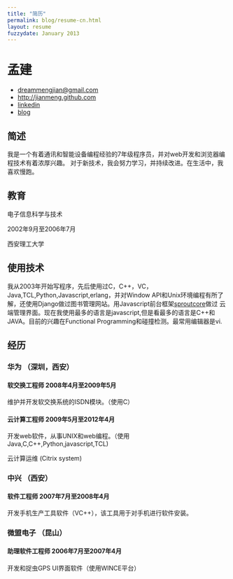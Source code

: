 ```yaml
---
title: "简历"
permalink: blog/resume-cn.html
layout: resume
fuzzydate: January 2013
---
```


# 孟建

* <dreammengjian@gmail.com>
* <http://jianmeng.github.com>
* [linkedin](http://www.linkedin.com/pub/jian-meng/41/927/449)
* [blog](http://jianmeng.github.com/)

## 简述
我是一个有着通讯和智能设备编程经验的7年级程序员，并对web开发和浏览器编程技术有着浓厚兴趣。
对于新技术，我会努力学习，并持续改进。在生活中，我喜欢慢跑。

## 教育
电子信息科学与技术

2002年9月至2006年7月

西安理工大学

## 使用技术
我从2003年开始写程序，先后使用过C，C++，VC，Java,TCL,Python,Javascript,erlang，并对Window
API和Unix环境编程有所了解，还使用Django做过图书管理网站。用Javascript前台框架[sproutcore](http://www.sproutcore.com)做过
云端管理界面。现在我使用最多的语言是javascript,但是看最多的语言是C++和JAVA。目前的兴趣在Functional
Programming和碰撞检测。最常用编辑器是vi.

## 经历

### 华为  （深圳，西安）

#### 软交换工程师 2008年4月至2009年5月
维护并开发软交换系统的ISDN模块。（使用C）

#### 云计算工程师 2009年5月至2012年4月
开发web软件，从事UNIX和web编程。（使用Java,C,C++,Python,javascript,TCL)

云计算运维 (Citrix system)

### 中兴 （西安）

#### 软件工程师 2007年7月至2008年4月
开发手机生产工具软件（VC++），该工具用于对手机进行软件安装。

### 微盟电子 （昆山）

#### 助理软件工程师 2006年7月至2007年4月
开发和捉虫GPS UI界面软件（使用WINCE平台）









